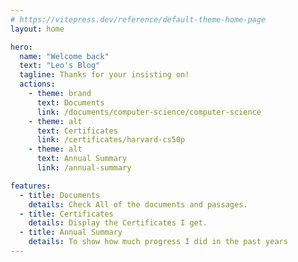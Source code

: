 ```yaml
---
# https://vitepress.dev/reference/default-theme-home-page
layout: home

hero:
  name: "Welcome back"
  text: "Leo's Blog"
  tagline: Thanks for your insisting on!
  actions:
    - theme: brand
      text: Documents
      link: /documents/computer-science/computer-science
    - theme: alt
      text: Certificates
      link: /certificates/harvard-cs50p
    - theme: alt
      text: Annual Summary
      link: /annual-summary

features:
  - title: Documents
    details: Check All of the documents and passages.
  - title: Certificates
    details: Display the Certificates I get.
  - title: Annual Summary
    details: To show how much progress I did in the past years
---
```

